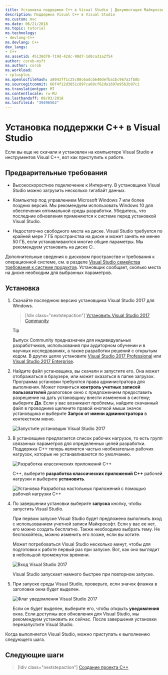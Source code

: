 ```yaml
---
title: Установка поддержки C++ в Visual Studio | Документация Майкрософт
description: Поддержка Visual C++ в Visual Studio
ms.custom: mvc
ms.date: 06/21/2018
ms.topic: tutorial
ms.technology:
- devlang-C++
ms.devlang: C++
dev_langs:
- C++
ms.assetid: 45138d70-719d-42dc-90d7-1d0ca31a2f54
author: corob-msft
ms.author: corob
ms.workload:
- cplusplus
ms.openlocfilehash: a8043ff1c25c08c6adcb640defba1bc967a2fb8b
ms.sourcegitcommit: 66f4f12d3851c897ca69cf62da1697e95b2b97c2
ms.translationtype: MT
ms.contentlocale: ru-RU
ms.lasthandoff: 08/03/2018
ms.locfileid: "39496562"
---
```

# <a name="install-c-support-in-visual-studio"></a>Установка поддержки C++ в Visual Studio

Если вы еще не скачали и установлен на компьютере Visual Studio и инструментов Visual C++, вот как приступить к работе.

## <a name="prerequisites"></a>Предварительные требования

- Высокоскоростное подключение к Интернету. В установщике Visual Studio можно загрузить несколько гигабайт данных.

- Компьютер под управлением Microsoft Windows 7 или более поздних версий. Мы рекомендуем использовать Windows 10 для обеспечения оптимальной среды разработки. Убедитесь, что последние обновления применяются к системе перед установкой Visual Studio.

- Недостаточно свободного места на диске. Visual Studio требуется по крайней мере 7 ГБ пространства на диске и может занять не менее 50 ГБ, если устанавливаются многие общие параметры. Мы рекомендуем установить на диске C:.

Дополнительные сведения о дисковом пространстве и требования к операционной системе, см. в разделе [Visual Studio семейства требования к системе продуктов](/visualstudio/productinfo/vs2017-system-requirements-vs). Установщик сообщает, сколько места на диске необходим для выбранных параметров.

## <a name="installation"></a>Установка

1. Скачайте последнюю версию установщика Visual Studio 2017 для Windows.

   > [!div class="nextstepaction"]
   > [Установить Visual Studio 2017 Community](https://visualstudio.microsoft.com/downloads/?utm_medium=microsoft&utm_source=docs.microsoft.com&utm_campaign=button+cta&utm_content=download+vs2017)

   >[!Tip]
   > Выпуск Community предназначен для индивидуальных разработчиков, использования при аудиторном обучении и в научных исследованиях, а также разработки решений с открытым кодом. В других целях установите [Visual Studio 2017 Professional](https://visualstudio.microsoft.com/downloads/?utm_medium=microsoft&utm_source=docs.microsoft.com&utm_campaign=button+cta&utm_content=download+vs2017) или [Visual Studio 2017 Enterprise](https://visualstudio.microsoft.com/downloads/?utm_medium=microsoft&utm_source=docs.microsoft.com&utm_campaign=button+cta&utm_content=download+vs2017).

1. Найдите файл установщика, вы скачали и запустите его. Она может отображаться в браузере, или может оказаться в папке загрузок. Программа установки требуются права администратора для выполнения. Может появиться **контроль учетных записей пользователей** диалоговое окно с предложением предоставить разрешение на дать установщику внести изменения в систему; выберите **Да**. Если у вас возникают проблемы, найдите скачанный файл в проводнике щелкните правой кнопкой мыши значок установщика и выберите **Запуск от имени администратора** в контекстном меню.

   ![Запустите установщик Visual Studio 2017](../build/media/vscpp-concierge-run-installer.gif "запустите установщик Visual Studio")

1. В установщике предлагается список рабочих нагрузок, то есть групп связанных параметров для определенных целей разработки. Поддержка C++ теперь является частью необязательно рабочих нагрузок, которые не устанавливаются по умолчанию.

   ![Разработка классических приложений C++](../build/media/desktop-development-with-cpp.png "разработка классических приложений C++")

    C++, выберите **разработка классических приложений C++** рабочей нагрузки и выберите **установить**.

   ![Установка Разработка настольных приложений с помощью рабочей нагрузки C++](../build/media/vscpp-concierge-choose-workload.gif "Установка Разработка настольных приложений с помощью рабочей нагрузки C++")

1. По завершении установки выберите **запуска** кнопку, чтобы запустить Visual Studio.

   При первом запуске Visual Studio будет предложено выполнить вход с использованием учетной записи Майкрософт. Если у вас ее нет, его можно создать бесплатно. Также необходимо выбрать тему. Не беспокойтесь, можно изменить его позже, если вы хотите. 

   Может потребоваться Visual Studio несколько минут, чтобы для подготовки к работе первый раз при запуске. Вот, как оно выглядит в небольшой промежуток времени.

   ![Вход Visual Studio 2017](../build/media/vscpp-quickstart-first-run.gif "вход Visual Studio 2017")

   Visual Studio запускает намного быстрее при повторном запуске.

1. При запуске среды Visual Studio, проверьте, если значок флажка в заголовке окна будет выделен.

   ![Флаг уведомления Visual Studio 2017](../build/media/vscpp-first-start-page-flag.png "флаг уведомления Visual Studio 2017")

   Если он будет выделен, выберите его, чтобы открыть **уведомления** окна. Если доступны все обновления для Visual Studio, мы рекомендуем установить их сейчас. После завершения установки перезапустите Visual Studio.

Когда выполняется Visual Studio, можно приступать к выполнению следующего шага.

## <a name="next-steps"></a>Следующие шаги

> [!div class="nextstepaction"]
> [Создание проекта C++](vscpp-step-1-create.md)

<iframe src="" height="0" width="0" frameborder="0" name="frameTarget" />
